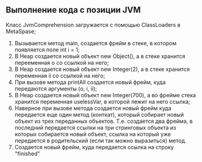 

## Выполнение кода с позиции JVM
 Класс JvmComprehension загружается с помощью ClassLoaders в MetaSpase;
1. Вызывается метод main, создается фрейм в стеке, в котором появляется поле int i = 1; 
2. В Heap создается новый объект new Object(), а в стеке хранится перееменная о со ссылкой на него;
3. В Heap создается новый объект new Integer(2), а в стеке хранится переменная ii со ссылкой на него;
4. При вызове метода printAll создается новый фрейм, куда передаются аргументы (o, i, ii); 
5. В Heap создается новый объект new Integer(700), а во фрейме стека хранится переменная uselessVar, в которой лежит на него ссылка;
6. Наверное при вызове метода создается новый фрейм куда передается еще один метод (конткат), который собирает новый объект из трех переданных объектов. Т.е. создается два фрейма, в последний передается ссылки на три стринговых объекта из которых собирается новый объект, ссылка на который уже передается в родительский (если так можно выразиться) метод.
7. Создается новый фрейм, куда передается ссылка на строку "finished"

